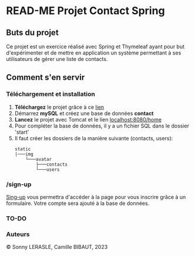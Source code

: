 # READ-ME Projet Contact Spring

## Buts du projet

Ce projet est un exercice réalisé avec Spring et Thymeleaf ayant pour but d'expérimenter et de mettre en application 
un système permettant à ses utilisateurs de gérer une liste de contacts.

## Comment s'en servir

### Téléchargement et installation

1. **Téléchargez** le projet grâce à ce [lien](https://github.com/Jat15/contact-spring.git)
2. Démarrez **mySQL** et créez une base de données **contact**
3. **Lancez** le projet avec Tomcat et le lien [localhost:8080/home](localhost:8080/home)
4. Pour compléter la base de données, il y a un fichier SQL dans le dossier 'start'
5. Il faut créer les dossiers de la manière suivante (contacts, users):  
   ```
   static
   |───img
       └───avatar
           ├───contacts
           └───users
   ```

### /sign-up

[Sing-up](localhost:8080/sign-up) vous permettra d'accéder à la page pour vous inscrire grâce à un formulaire. Votre compte sera ajouté à la base de données.

### TO-DO

### Auteurs

© Sonny LERASLE, Camille BIBAUT, 2023
